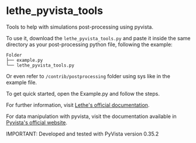 # lethe_pyvista_tools

Tools to help with simulations post-processing using pyvista.

To use it, download the ```lethe_pyvista_tools.py``` and paste it inside the same directory as your post-processing python file, following the example:

```
Folder
├── example.py
└── lethe_pyvista_tools.py
```

Or even refer to ```/contrib/postprocessing``` folder using sys like in the example file.

To get quick started, open the Example.py and follow the steps.

For further information, visit [Lethe's official documentation](https://lethe-cfd.github.io/lethe/index.html).

For data manipulation with pyvista, visit the documentation available in [Pyvista's official website](https://docs.pyvista.org/).

IMPORTANT: Developed and tested with PyVista version 0.35.2
